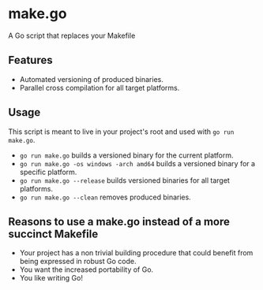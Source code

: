 # make.go

A Go script that replaces your Makefile

## Features

- Automated versioning of produced binaries.
- Parallel cross compilation for all target platforms.

## Usage

This script is meant to live in your project's root and used with `go run
make.go`.

- `go run make.go` builds a versioned binary for the current platform.
- `go run make.go -os windows -arch amd64` builds a versioned binary for a
  specific platform.
- `go run make.go --release` builds versioned binaries for all target
  platforms.
- `go run make.go --clean` removes produced binaries.

## Reasons to use a make.go instead of a more succinct Makefile

- Your project has a non trivial building procedure that could benefit from
  being expressed in robust Go code.
- You want the increased portability of Go.
- You like writing Go!